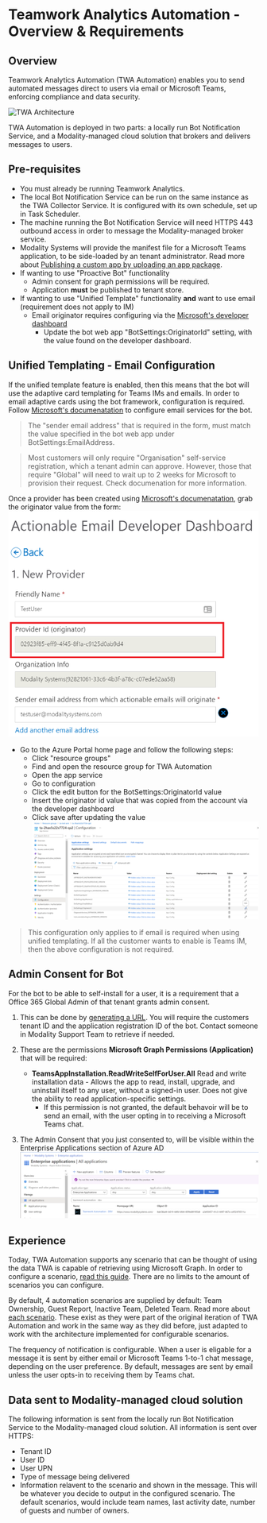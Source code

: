 # Teamwork Analytics Automation - Overview & Requirements

## Overview

Teamwork Analytics Automation (TWA Automation) enables you to send automated messages direct to users via email or Microsoft Teams, enforcing compliance and data security.

![TWA Architecture](./../images/twa-architecture.png)

TWA Automation is deployed in two parts: a locally run Bot Notification Service, and a Modality-managed cloud solution that brokers and delivers messages to users.

## Pre-requisites

* You must already be running Teamwork Analytics.
* The local Bot Notification Service can be run on the same instance as the TWA Collector Service. It is configured with its own schedule, set up in Task Scheduler.
* The machine running the Bot Notification Service will need HTTPS 443 outbound access in order to message the Modality-managed broker service.
* Modality Systems will provide the manifest file for a Microsoft Teams application, to be side-loaded by an tenant administrator. Read more about [Publishing a custom app by uploading an app package](https://docs.microsoft.com/en-us/MicrosoftTeams/upload-custom-apps).
* If wanting to use "Proactive Bot" functionality
  * Admin consent for graph permissions will be required.
  * Application **must** be published to tenant store.
* If wanting to use "Unified Template" functionality **and** want to use email (requirement does not apply to IM)
  * Email originator requires configuring via the [Microsoft's developer dashboard](https://docs.microsoft.com/en-us/outlook/actionable-messages/email-dev-dashboard)
    * Update the bot web app "BotSettings:OriginatorId" setting, with the value found on the developer dashboard.

## Unified Templating - Email Configuration

If the unified template feature is enabled, then this means that the bot will use the adaptive card templating for Teams IMs and emails. In order to email adaptive cards using the bot framework, configuration is required. Follow [Microsoft's documenatation](https://docs.microsoft.com/en-us/outlook/actionable-messages/email-dev-dashboard) to configure email services for the bot.
> The "sender email address" that is required in the form, must match the value specified in the bot web app under BotSettings:EmailAddress.

> Most customers will only require "Organisation" self-service registration, which a tenant admin can approve. However, those that require "Global" will need to wait up to 2 weeks for Microsoft to provision their request. Check documenation for more information.

Once a provider has been created using [Microsoft's documenatation](https://docs.microsoft.com/en-us/outlook/actionable-messages/email-dev-dashboard), grab the originator value from the form:
![Screenshot](../images/automation-developerdashboard-originator.png)

* Go to the Azure Portal home page and follow the following steps:
  * Click "resource groups"
  * Find and open the resource group for TWA Automation
  * Open the app service
  * Go to configuration
  * Click the edit button for the BotSettings:OriginatorId value
  * Insert the originator id value that was copied from the account via the developer dashboard
  * Click save after updating the value
![Screenshot](../images/Automation-Originator.png)

> This configuration only applies to if email is required when using unified templating. If all the customer wants to enable is Teams IM, then the above configuration is not required.

## Admin Consent for Bot

For the bot to be able to self-install for a user, it is a requirement that a Office 365 Global Admin of that tenant grants admin consent. 

1. This can be done by [generating a URL](https://docs.microsoft.com/en-us/azure/active-directory/manage-apps/grant-admin-consent#construct-the-url-for-granting-tenant-wide-admin-consent). You will require the customers tenant ID and the application registration ID of the bot. Contact someone in Modality Support Team to retrieve if needed.

2. These are the permissions **Microsoft Graph Permissions (Application)** that will be required:
   - **TeamsAppInstallation.ReadWriteSelfForUser.All** Read and write installation data - Allows the app to read, install, upgrade, and uninstall itself to any user, without a signed-in user. Does not give the ability to read application-specific settings.
     - If this permission is not granted, the default behavoir will be to send an email, with the user opting in to receiving a Microsoft Teams chat.

3. The Admin Consent that you just consented to, will be visible within the Enterprise Applications section of Azure AD
   ![Screenshot](../images/twa-automation-enterprise-applications.png)

## Experience

Today, TWA Automation supports any scenario that can be thought of using the data TWA is capable of retrieving using Microsoft Graph. In order to configure a scenario, [read this guide](TWA-Automation-ConfigurableScenarios.md). There are no limits to the amount of scenarios you can configure.

By default, 4 automation scenarios are supplied by default: Team Ownership, Guest Report, Inactive Team, Deleted Team. Read more about [each scenario](TWA-Bot-Scenarios.md). These exist as they were part of the original iteration of TWA Automation and work in the same way as they did before, just adapted to work with the architecture implemented for configurable scenarios.

The frequency of notification is configurable. When a user is eligable for a message it is sent by either email or Microsoft Teams 1-to-1 chat message, depending on the user preference. By default, messages are sent by email unless the user opts-in to receiving them by Teams chat.

## Data sent to Modality-managed cloud solution

The following information is sent from the locally run Bot Notification Service to the Modality-managed cloud solution. All information is sent over HTTPS:

* Tenant ID
* User ID
* User UPN
* Type of message being delivered
* Information relavent to the scenario and shown in the message. This will be whatever you decide to output in the configured scenario. The default scenarios, would include team names, last activity date, number of guests and number of owners.




